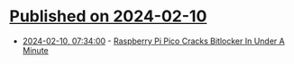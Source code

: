 # [Published on 2024-02-10](index.md)

* [2024-02-10, 07:34:00](https://soylentnews.org/article.pl?sid=24/02/09/0225240&from=rss) - [Raspberry Pi Pico Cracks Bitlocker In Under A Minute](https://soylentnews.org/article.pl?sid=24/02/09/0225240&from=rss)
